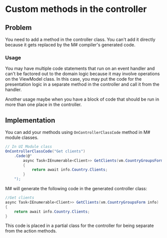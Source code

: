 # Custom methods in the controller

## Problem

You need to add a method in the controller class. You can't add it directly because it gets replaced by the M# compiler's generated code.

### Usage
You may have multiple code statements that run on an event handler and can't be factored out to the domain logic because it may involve operations on the ViewModel class. In this case, you may put the code for the presentation logic in a separate method in the controller and call it from the handler. 

Another usage maybe when you have a block of code that should be run in more than one place in the controller.

## Implementation

You can add your methods using `OnControllerClassCode` method in M# module classes.

``` csharp
// In UI Module class
OnControllerClassCode("Get clients")
    .Code(@"
        async Task<IEnumerable<Client>> GetClients(vm.CountryGroupsForm info)
        {
            return await info.Country.Clients;
        }
    ");
```
M# will generate the following code in the generated controller class:
``` csharp
//Get clients
async Task<IEnumerable<Client>> GetClients(vm.CountryGroupsForm info)
{
    return await info.Country.Clients;
}
```

This code is placed in a partial class for the controller for being separate from the action methods.

